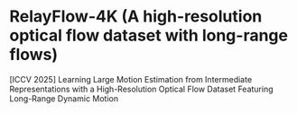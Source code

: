 # RelayFlow-4K (A high-resolution optical flow dataset with long-range flows)
[ICCV 2025] Learning Large Motion Estimation from Intermediate Representations with a High-Resolution Optical Flow Dataset Featuring Long-Range Dynamic Motion

